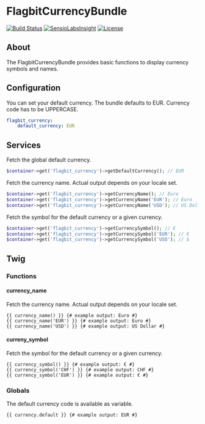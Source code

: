 # FlagbitCurrencyBundle

[![Build Status](https://travis-ci.org/Flagbit/FlagbitCurrencyBundle.svg?branch=master)](https://travis-ci.org/Flagbit/FlagbitCurrencyBundle) [![SensioLabsInsight](https://insight.sensiolabs.com/projects/edbcef66-5dcf-41da-a222-d92814650c2a/mini.png)](https://insight.sensiolabs.com/projects/edbcef66-5dcf-41da-a222-d92814650c2a) [![License](https://poser.pugx.org/flagbit/currency-bundle/license)](https://packagist.org/packages/flagbit/currency-bundle)

## About

The FlagbitCurrencyBundle provides basic functions to display currency symbols and names.

## Configuration

You can set your default currency. The bundle defaults to EUR. Currency code has to be UPPERCASE.

```yaml
flagbit_currency:
    default_currency: EUR
```

## Services

Fetch the global default currency.

```php
$container->get('flagbit_currency')->getDefaultCurrency(); // EUR
```

Fetch the currency name. Actual output depends on your locale set.

```php
$container->get('flagbit_currency')->getCurrencyName(); // Euro
$container->get('flagbit_currency')->getCurrencyName('EUR'); // Euro
$container->get('flagbit_currency')->getCurrencyName('USD'); // US Dollar
```

Fetch the symbol for the default currency or a given currency.

```php
$container->get('flagbit_currency')->getCurrencySymbol(); // €
$container->get('flagbit_currency')->getCurrencySymbol('EUR'); // €
$container->get('flagbit_currency')->getCurrencySymbol('USD'); // $
```

## Twig

### Functions

#### currency_name

Fetch the currency name. Actual output depends on your locale set.

```twig
{{ currency_name() }} {# example output: Euro #}
{{ currency_name('EUR') }} {# example output: Euro #}
{{ currency_name('USD') }} {# example output: US Dollar #}
```

#### curreny_symbol

Fetch the symbol for the default currency or a given currency.

```twig
{{ currency_symbol() }} {# example output: € #}
{{ currency_symbol('CHF') }} {# example output: CHF #}
{{ currency_symbol('EUR') }} {# example output: € #}
```

### Globals

The default currency code is available as variable.

```twig
{{ currency.default }} {# example output: EUR #}
```
